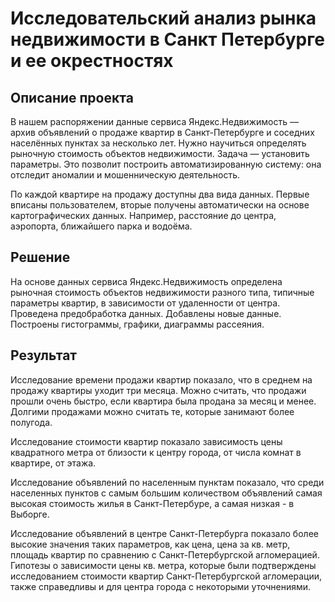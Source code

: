 # Исследовательский анализ рынка недвижимости в Санкт Петербурге и ее окрестностях

## Описание проекта

В нашем распоряжении данные сервиса Яндекс.Недвижимость — архив объявлений о продаже квартир в Санкт-Петербурге и соседних населённых пунктах за несколько лет. Нужно научиться определять рыночную стоимость объектов недвижимости. Задача — установить параметры. Это позволит построить автоматизированную систему: она отследит аномалии и мошенническую деятельность.

По каждой квартире на продажу доступны два вида данных. Первые вписаны пользователем, вторые получены автоматически на основе картографических данных. Например, расстояние до центра, аэропорта, ближайшего парка и водоёма.

## Решение

На основе данных сервиса Яндекс.Недвижимость определена рыночная стоимость объектов недвижимости разного типа, типичные параметры квартир, в зависимости от удаленности от центра. Проведена предобработка данных. Добавлены новые данные. Построены гистограммы, графики, диаграммы рассеяния.

## Результат

Исследование времени продажи квартир показало, что в среднем на продажу квартиры уходит три месяца. Можно считать, что продажи прошли очень быстро, если квартира была продана за месяц и менее. Долгими продажами можно считать те, которые занимают более полугода.

Исследование стоимости квартир показало зависимость цены квадратного метра от близости к центру города, от числа комнат в квартире, от этажа.

Исследование объявлений по населенным пунктам показало, что среди населенных пунктов с самым большим количеством объявлений самая высокая стоимость жилья в Санкт-Петербуре, а самая низкая - в Выборге.

Исследование объявлений в центре Санкт-Петербурга показало более высокие значения таких параметров, как цена, цена за кв. метр, площадь квартир по сравнению с Санкт-Петербургской агломерацией. Гипотезы о зависимости цены кв. метра, которые были подтверждены исследованием стоимости квартир Санкт-Петербургской агломерации, также справедливы и для центра города с некоторыми уточнениями.